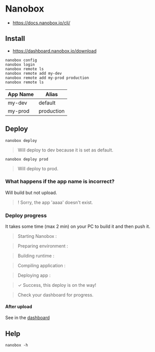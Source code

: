 # Nanobox

* https://docs.nanobox.io/cli/

## Install

* https://dashboard.nanobox.io/download

```shell
nanobox config
nanobox login
nanobox remote ls
nanobox remote add my-dev
nanobox remote add my-prod production
nanobox remote ls
```

App Name     | Alias
----------|--------------
my-dev   | default
my-prod  | production


## Deploy

```shel
nanobox deploy
```
> Will deploy to dev because it is set as default.

```shell
nanobox deploy prod
```
> Will deploy to prod.

### What happens if the app name is incorrect?

Will build but not upload.

> ! Sorry, the app 'aaaa' doesn't exist.

### Deploy progress

It takes some time (max 2 min) on your PC to build it and then push it.

> Starting Nanobox :

> Preparing environment :

> Building runtime :

> Compiling application :

> Deploying app :

> ✓ Success, this deploy is on the way!

>  Check your dashboard for progress.

#### After upload

See in the [dashboard](https://dashboard.nanobox.io/apps/)

## Help

```shell
nanobox -h
```